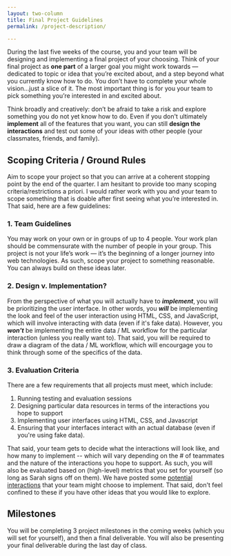 ```yaml
---
layout: two-column
title: Final Project Guidelines
permalink: /project-description/

---
```


<style>
    .project-schedule th, .project-schedule td{
        width: auto;
        min-width: 90px;
    }
    .project-schedule td:nth-child(3) {
        min-width: 170px;
    }
</style>

During the last five weeks of the course, you and your team will be designing and implementing a final project of your choosing. Think of your final project as **one part** of a larger goal you might work towards —  dedicated to topic or idea that you’re excited about, and a step beyond what you currently know how to do. You don’t have to complete your whole vision...just a slice of it. The most important thing is for you your team to pick something you’re interested in and excited about. 

Think broadly and creatively: don’t be afraid to take a risk and explore something you do not yet know how to do. Even if you don't ultimately **implement** all of the features that you want, you can still **design the interactions** and test out some of your ideas with other people (your classmates, friends, and family).

## Scoping Criteria / Ground Rules
Aim to scope your project so that you can arrive at a coherent stopping point by the end of the quarter. I am hesitant to provide too many scoping criteria/restrictions a priori. I would rather work with you and your team to scope something that is doable after first seeing what you’re interested in. That said, here are a few guidelines:

### 1. Team Guidelines
You may work on your own or in groups of up to 4 people. Your work plan should be commensurate with the number of people in your group. This project is not your life’s work — it’s the beginning of a longer journey into web technologies. As such, scope your project to something reasonable. You can always build on these ideas later.

### 2. Design v. Implementation?
From the perspective of what you will actually have to ***implement***, you will be prioritizing the user interface. In other words, you ***will*** be implementing the look and feel of the user interaction using HTML, CSS, and JavaScript, which will involve interacting with data (even if it's fake data). However, you ***won't*** be implementing the entire data / ML workflow for the particular interaction (unless you really want to). That said, you will be required to draw a diagram of the data / ML workflow, which will encourgage you to think through some of the specifics of the data.

### 3. Evaluation Criteria
There are a few requirements that all projects must meet, which include:

1. Running testing and evaluation sessions
2. Designing particular data resources in terms of the interactions you hope to support
3. Implementing user interfaces using HTML, CSS, and Javascript
4. Ensuring that your interfaces interact with an actual database (even if you're using fake data).

That said, your team gets to decide what the interactions will look like, and how many to implement -- which will vary depending on the # of teammates and the nature of the interactions you hope to support. As such, you will also be evaluated based on (high-level) metrics that you set for yourself (so long as Sarah signs off on them). We have posted some [potential interactions](../project-components) that your team might choose to implement. That said, don't feel confined to these if you have other ideas that you would like to explore.

## Milestones
You will be completing 3 project milestones in the coming weeks (which you will set for yourself), and then a final deliverable. You will also be presenting your final deliverable during the last day of class.
